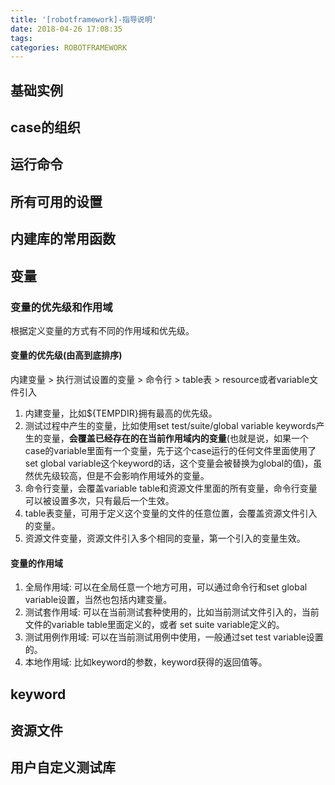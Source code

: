 ```yaml
---
title: '[robotframework]-指导说明'
date: 2018-04-26 17:08:35
tags:
categories: ROBOTFRAMEWORK
---
```


## 基础实例
## case的组织
## 运行命令

## 所有可用的设置
## 内建库的常用函数
## 变量

### 变量的优先级和作用域

根据定义变量的方式有不同的作用域和优先级。

#### 变量的优先级(由高到底排序)

内建变量 > 执行测试设置的变量 > 命令行 > table表 > resource或者variable文件引入

1. 内建变量，比如${TEMPDIR}拥有最高的优先级。
2. 测试过程中产生的变量，比如使用set test/suite/global variable keywords产生的变量，__会覆盖已经存在的在当前作用域内的变量__(也就是说，如果一个case的variable里面有一个变量，先于这个case运行的任何文件里面使用了set global variable这个keyword的话，这个变量会被替换为global的值)，虽然优先级较高，但是不会影响作用域外的变量。
3. 命令行变量，会覆盖variable table和资源文件里面的所有变量，命令行变量可以被设置多次，只有最后一个生效。
4. table表变量，可用于定义这个变量的文件的任意位置，会覆盖资源文件引入的变量。
5. 资源文件变量，资源文件引入多个相同的变量，第一个引入的变量生效。

#### 变量的作用域

1. 全局作用域: 可以在全局任意一个地方可用，可以通过命令行和set global variable设置，当然也包括内建变量。
2. 测试套作用域: 可以在当前测试套种使用的，比如当前测试文件引入的，当前文件的variable table里面定义的，或者 set suite variable定义的。
3. 测试用例作用域: 可以在当前测试用例中使用，一般通过set test variable设置的。
4. 本地作用域: 比如keyword的参数，keyword获得的返回值等。
## keyword
## 资源文件
## 用户自定义测试库
